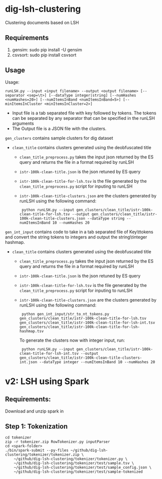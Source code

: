 dig-lsh-clustering
==================

Clustering documents based on LSH

Requirements
------------
1. gensim: sudo pip install -U gensim
2. csvsort: sudo pip install csvsort

Usage
-----

Usage: 
```
runLSH.py --input <input filename> --output <output filename> [--separator <sep=\t>] [--dataType integer|string] [--numHashes <numHashes=20>] [--numItemsInBand <numItemsInBand=5>] [--minItemsInCluster <minItemsInCluster=2>]
```

* Input file is a tab separated file with key followed by tokens. The tokens can be separated by any separator that can be specified in the runLSH arguments
* The Output file is a JSON file with the clusters.

```gen_clusters``` contains sample clusters for dig dataset
  *  ```clean_title``` contains clusters generated using the deobfuscated title
      *  ```clean_title_preprocess.py``` takes the input json returned by the ES query and returns the file in a format required by runLSH
      * ```istr-100k-clean-title.json``` is the json retuned by ES query
      * ```istr-100k-clean-title-for-lsh.tsv``` is the file generated by the ```clean_title_preprocess.py``` script for inputing to runLSH
      * ```istr-100k-clean-title-clusters.json``` are the clusters generated by runLSH using the following command:
        
        ```
         python runLSH.py --input gen_clusters/clean_title/istr-100k-clean-title-for-lsh.tsv --output gen_clusters/clean_title/istr-100k-clean-title-clusters.json --dataType string --numItemsInBand 10 --numHashes 20
        ```

  ```gen_int_input``` contains code to take in a tab separated file of Key\ttokens and convert the string tokens to integers and output the string\tinteger hashmap.
  *  ```clean_title``` contains clusters generated using the deobfuscated title
      *  ```clean_title_preprocess.py``` takes the input json returned by the ES query and returns the file in a format required by runLSH
      * ```istr-100k-clean-title.json``` is the json retuned by ES query
      * ```istr-100k-clean-title-for-lsh.tsv``` is the file generated by the ```clean_title_preprocess.py``` script for inputing to runLSH
      * ```istr-100k-clean-title-clusters.json``` are the clusters generated by runLSH using the following command:

        ```
         python gen_int_input/str_to_nt_tokens.py  gen_clusters/clean_title/istr-100k-clean-title-for-lsh.tsv  gen_clusters/clean_title/istr-100k-clean-title-for-lsh-int.tsv gen_clusters/clean_title/istr-100k-clean-title-for-lsh-hashmap.tsv
        ```

        To generate the clusters now with integer input, run:
        ```
         python runLSH.py --input gen_clusters/clean_title/istr-100k-clean-title-for-lsh-int.tsv --output gen_clusters/clean_title/istr-100k-clean-title-clusters-int.json --dataType integer --numItemsInBand 10 --numHashes 20
        ```

v2: LSH using Spark
===================

Requirements:
-------------
Download and unzip spark in <spark-folder>

Step 1: Tokenization
---------------------
```
cd tokenizer
zip -r tokenizer.zip RowTokenizer.py inputParser
cd <spark-folder>
./bin/spark-submit --py-files ~/github/dig-lsh-clustering/tokenizer/tokenizer.zip \
    ~/github/dig-lsh-clustering/tokenizer/tokenizer.py \
    ~/github/dig-lsh-clustering/tokenizer/test/sample.tsv \
    ~/github/dig-lsh-clustering/tokenizer/test/sample_config.json \
    ~/github/dig-lsh-clustering/tokenizer/test/sample-tokenized
```